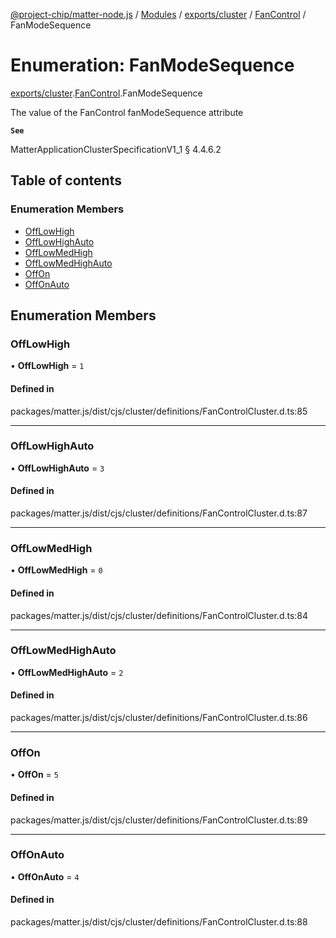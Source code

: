 [@project-chip/matter-node.js](../README.md) / [Modules](../modules.md) / [exports/cluster](../modules/exports_cluster.md) / [FanControl](../modules/exports_cluster.FanControl.md) / FanModeSequence

# Enumeration: FanModeSequence

[exports/cluster](../modules/exports_cluster.md).[FanControl](../modules/exports_cluster.FanControl.md).FanModeSequence

The value of the FanControl fanModeSequence attribute

**`See`**

MatterApplicationClusterSpecificationV1_1 § 4.4.6.2

## Table of contents

### Enumeration Members

- [OffLowHigh](exports_cluster.FanControl.FanModeSequence.md#offlowhigh)
- [OffLowHighAuto](exports_cluster.FanControl.FanModeSequence.md#offlowhighauto)
- [OffLowMedHigh](exports_cluster.FanControl.FanModeSequence.md#offlowmedhigh)
- [OffLowMedHighAuto](exports_cluster.FanControl.FanModeSequence.md#offlowmedhighauto)
- [OffOn](exports_cluster.FanControl.FanModeSequence.md#offon)
- [OffOnAuto](exports_cluster.FanControl.FanModeSequence.md#offonauto)

## Enumeration Members

### OffLowHigh

• **OffLowHigh** = ``1``

#### Defined in

packages/matter.js/dist/cjs/cluster/definitions/FanControlCluster.d.ts:85

___

### OffLowHighAuto

• **OffLowHighAuto** = ``3``

#### Defined in

packages/matter.js/dist/cjs/cluster/definitions/FanControlCluster.d.ts:87

___

### OffLowMedHigh

• **OffLowMedHigh** = ``0``

#### Defined in

packages/matter.js/dist/cjs/cluster/definitions/FanControlCluster.d.ts:84

___

### OffLowMedHighAuto

• **OffLowMedHighAuto** = ``2``

#### Defined in

packages/matter.js/dist/cjs/cluster/definitions/FanControlCluster.d.ts:86

___

### OffOn

• **OffOn** = ``5``

#### Defined in

packages/matter.js/dist/cjs/cluster/definitions/FanControlCluster.d.ts:89

___

### OffOnAuto

• **OffOnAuto** = ``4``

#### Defined in

packages/matter.js/dist/cjs/cluster/definitions/FanControlCluster.d.ts:88

